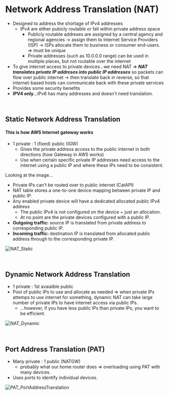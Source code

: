 # Network Address Translation (NAT)
- Designed to address the shortage of IPv4 addresses
  - IPv4 are either pubicly routable or fall within private address space
    - Publicly routable addreses are assigned by a central agency and regional agencies -> assign them to Internet Service Providers (ISP) -> ISPs allocate them to business or consumer end-users. => must be unique
    - Private addresses (such as 10.0.0.0 range) can be used in multiple places, but not routable over the internet
- To give internet access to private devices...we need NAT => ***NAT translates private IP addreses into public IP addresses*** so packets can flow over public internet -> then translate back in reverse, so that internet-based hosts can communicate back with these private services
- Provides some security benefits
- **IPV4 only**...IPv6 has many addresses and doesn't need translation. 
<br>

## Static Network Address Translation 
#### This is how AWS Internet gateway works
- 1 private : 1 (fixed) public (IGW)
  - Gives the private address access to the public internet in both directions (how Gateway in AWS works)
  - Use when certain specific private IP addresses need access to the internet using a public IP and where these IPs need to be consistent. 
 
Looking at the image...
- Private IPs can't be routed over to public internet (CatAPI)
- NAT table stores a one-to-one device mapping between private IP and public IP.
- Any enabled private device will have a dedicated allocated public IPv4 address
  - The public IPv4 is not configured on the device ~ just an allocation.
  - At no point are the private devices configured with a public IP.
- **Outgoing traffic:** source IP is translated from private address to corresponding public IP.
- **Incoming traffic:** destination IP is translated from allocated public address through to the corresponding private IP.

![NAT_Static](https://user-images.githubusercontent.com/72099370/167988190-88dc266a-faea-4aae-a4ac-8c3f7285d230.png)

<br>

## Dynamic Network Address Translation
- 1 private : 1st avaialble public
- Pool of public IPs to use and allocate as needed => when private IPs attemps to use internet for something, dynamic NAT can take large number of private IPs to have internet access via public IPs.
  - ...however, if you have less public IPs than private IPs, you want to be efficient. 

![NAT_Dynamic](https://user-images.githubusercontent.com/72099370/167988217-02f4a48d-0ed2-4dbf-ad78-a7254c29739e.png)

<br>

## Port Address Translation (PAT)
- Many private : 1 public (NATGW)
  - probably what our home router does => overloading using PAT with many devices.
- Uses ports to identify individual devices.

![PAT_PortAddressTranslation](https://user-images.githubusercontent.com/72099370/167988286-df0401d2-d8cf-4d11-b5eb-ea68f7572278.png)
